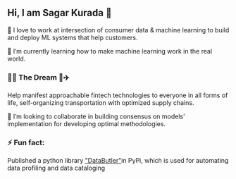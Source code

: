 ## Hi, I am Sagar Kurada 👋

🔭  I love to work at intersection of consumer data & machine learning to build and deploy ML systems that help customers.

🌱  I’m currently learning how to make machine learning work in the real world. 

### 🚀🤖 The Dream 🤖✈️

Help manifest approachable fintech technologies to everyone in all forms of life, self-organizing transportation with optimized supply chains. 

👯  I’m looking to collaborate in building consensus on models’ implementation for developing optimal methodologies.
 
### ⚡ Fun fact:

Published a python library ["DataButler"](https://pypi.org/project/data-butler/)in PyPi, which is used for automating data profiling and data cataloging


